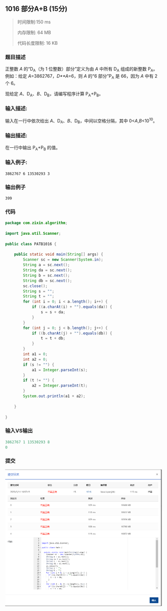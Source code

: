 ## **1016** **部分A+B** (15分)

> 时间限制:150 ms
>
> 内存限制: 64 MB
>
> 代码长度限制: 16 KB

### 题目描述

正整数 *A* 的“D<sub>A</sub>（为 1 位整数）部分”定义为由 *A* 中所有 D<sub>A</sub> 组成的新整数 P<sub>A</sub>。例如：给定 *A*=3862767，*D**A*=6，则 *A* 的“6 部分”P<sub>A</sub> 是 66，因为 *A* 中有 2 个 6。

现给定 *A*、D<sub>A</sub>、*B*、D<sub>B</sub>，请编写程序计算 P<sub>A</sub>+P<sub>B</sub>。

### **输入描述:**

输入在一行中依次给出 *A*、D<sub>A</sub>、*B*、D<sub>B</sub>，中间以空格分隔，其中 0<*A*,*B*<10<sup>10</sup>。

### 输出描述:

在一行中输出 P<sub>A</sub>+P<sub>B</sub> 的值。

### 输入例子:

```
3862767 6 13530293 3

```

### 输出例子

```
399
```



### 代码

```java
package com.zixin.algorithm;

import java.util.Scanner;

public class PATB1016 {

	public static void main(String[] args) {
		Scanner sc = new Scanner(System.in);
		String a = sc.next();
		String da = sc.next();
		String b = sc.next();
		String db = sc.next();
		sc.close();
		String s = "";
		String t = "";
		for (int i = 0; i < a.length(); i++) {
			if ((a.charAt(i) + "").equals(da)) {
				s = s + da;
			}
		}
		for (int j = 0; j < b.length(); j++) {
			if ((b.charAt(j) + "").equals(db)) {
				t = t + db;
			}
		}
		int a1 = 0;
		int a2 = 0;
		if (s != "") {
			a1 = Integer.parseInt(s);
		}
		if (t != "") {
			a2 = Integer.parseInt(t);
		}
		System.out.println(a1 + a2);

	}

}

```

### 输入VS输出

```java
3862767 1 13530293 8
0
```

### 提交

![PATB1016提交](image/PATB1016提交.png)



